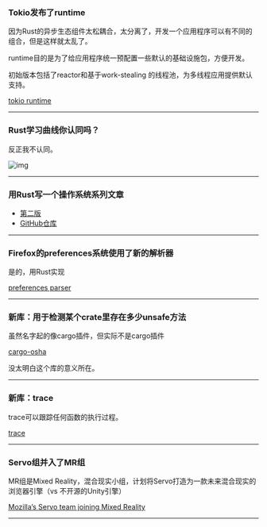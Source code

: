 ### Tokio发布了runtime

因为Rust的异步生态组件太松耦合，太分离了，开发一个应用程序可以有不同的组合，但是这样就太乱了。

runtime目的是为了给应用程序统一预配置一些默认的基础设施包，方便开发。

初始版本包括了reactor和基于work-stealing 的线程池，为多线程应用提供默认支持。

[tokio runtime](https://tokio.rs/blog/2018-03-tokio-runtime/)


---

### Rust学习曲线你认同吗？

反正我不认同。

![img](https://wx2.sinaimg.cn/mw690/71684decly1fp7ly5l699j214g0ukth1.jpg)


---

### 用Rust写一个操作系统系列文章

- [第二版](https://os.phil-opp.com/second-edition/)
- [GitHub仓库](https://github.com/phil-opp/blog_os)

---

### Firefox的preferences系统使用了新的解析器

是的，用Rust实现

[preferences parser](https://blog.mozilla.org/nnethercote/2018/03/09/a-new-preferences-parser-for-firefox/)

---

### 新库：用于检测某个crate里存在多少unsafe方法

虽然名字起的像cargo插件，但实际不是cargo插件

[cargo-osha](https://github.com/icefoxen/cargo-osha)

没太明白这个库的意义所在。

---

### 新库：trace

trace可以跟踪任何函数的执行过程。

[trace](https://github.com/gsingh93/trace)

---

### Servo组并入了MR组

MR组是Mixed Reality，混合现实小组，计划将Servo打造为一款未来混合现实的浏览器引擎（vs  不开源的Unity引擎）

[Mozilla’s Servo team joining Mixed Reality](https://blog.servo.org/2018/03/09/servo-and-mixed-reality/)

---
